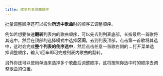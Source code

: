 ```yaml
---
title: 改变列表歌曲顺序
---
```


批量调整顺序还可以按你**所选中歌曲**时的顺序去调整顺序。

例如若想要快速**翻转**列表内的歌曲顺序，可以先去到列表底部，长按最后一首歌将其选中，然后在顶部的选择模式中选择**区间**，去到列表顶部，点击第一首歌将其选中，这时会完成**整个列表的倒序选中**，然后点击任意一首歌右侧的 `…` 打开菜单选择调整顺序，输入`1`回车即可完成列表内歌曲的翻转。

另外你还可以使用单选来选择多个歌曲后调整顺序，这将按照你选中时的顺序去调整歌曲的位置。